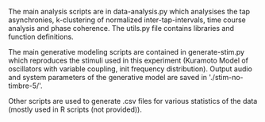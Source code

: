 The main analysis scripts are in data-analysis.py which analysises the tap asynchronies, k-clustering of normalized inter-tap-intervals, time course analysis and phase coherence. The utils.py file contains libraries and function definitions.  

The main generative modeling scripts are contained in generate-stim.py which reproduces the stimuli used in this experiment (Kuramoto Model of oscillators with variable coupling, init frequency distribution). Output audio and system parameters of the generative model are saved in './stim-no-timbre-5/'. 

Other scripts are used to generate .csv files for various statistics of the data (mostly used in R scripts (not provided)). 